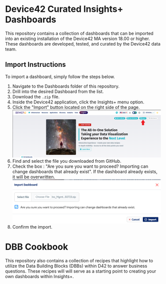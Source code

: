 # Device42 Curated Insights+ Dashboards

This repository contains a collection of dashboards that can be imported into an existing installation of the Device42 MA version 18.00 or higher. These dashboards are developed, tested, and curated by the Device42 data team. 

## Import Instructions

To import a dashboard, simply follow the steps below.

1. Navigate to the Dashboards folder of this repository.
2. Drill into the desired Dashboard from the list.
3. Download the `.zip` file.
4. Inside the Device42 application, click the Insights+ menu option.
5. Click the "Import" button located on the right side of the page.
![Import Menu Option](/Assets/Import.png)
6. Find and select the file you downloaded from GitHub.
7. Check the box : "Are you sure you want to proceed? Importing can change dashboards that already exist". If the dashboard already exists, it will be overwritten.
![Import Confirmation](/Assets/Import_Confirmation.png)
8. Confirm the import.

# DBB Cookbook

This repository also contains a collection of recipes that highlight how to utilize the Data Building Blocks (DBBs) within D42 to answer business questions. These recipes will will serve as a starting point to creating your own dashboards within Insights+.
